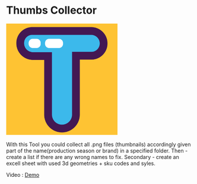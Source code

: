 # Thumbs Collector

<img width=300 height=300 src="https://github.com/briffraff/ThumbsCollector/blob/master/TC_icon.png" alt="ThumbsCollector logo"/>

With this Tool you could collect all .png files (thumbnails) accordingly given part of the name(production season or brand) in a specified folder. 
Then - create a list if there are any wrong names to fix. 
Secondary - create an excell sheet with used 3d geometries + sku codes and syles.

<div>Video : <a href="https://www.dropbox.com/s/uxocamjronob963/ThumbsCollector_.mp4?dl=0">Demo</a></div>
